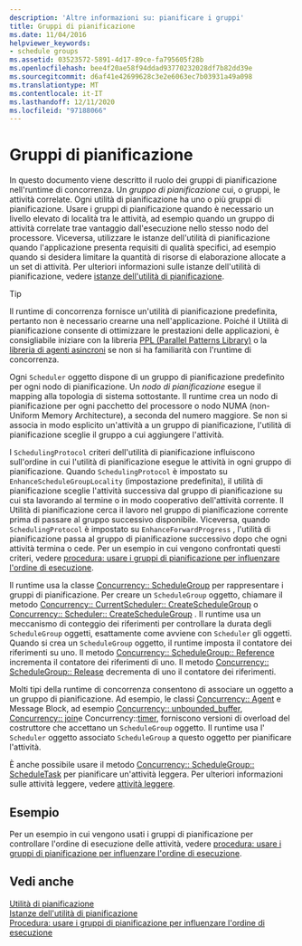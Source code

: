 ```yaml
---
description: 'Altre informazioni su: pianificare i gruppi'
title: Gruppi di pianificazione
ms.date: 11/04/2016
helpviewer_keywords:
- schedule groups
ms.assetid: 03523572-5891-4d17-89ce-fa795605f28b
ms.openlocfilehash: bee4f20ae58f94ddad93770232028df7b82dd39e
ms.sourcegitcommit: d6af41e42699628c3e2e6063ec7b03931a49a098
ms.translationtype: MT
ms.contentlocale: it-IT
ms.lasthandoff: 12/11/2020
ms.locfileid: "97188066"
---
```

# <a name="schedule-groups"></a>Gruppi di pianificazione

In questo documento viene descritto il ruolo dei gruppi di pianificazione nell'runtime di concorrenza. Un *gruppo di pianificazione* cui, o gruppi, le attività correlate. Ogni utilità di pianificazione ha uno o più gruppi di pianificazione. Usare i gruppi di pianificazione quando è necessario un livello elevato di località tra le attività, ad esempio quando un gruppo di attività correlate trae vantaggio dall'esecuzione nello stesso nodo del processore. Viceversa, utilizzare le istanze dell'utilità di pianificazione quando l'applicazione presenta requisiti di qualità specifici, ad esempio quando si desidera limitare la quantità di risorse di elaborazione allocate a un set di attività. Per ulteriori informazioni sulle istanze dell'utilità di pianificazione, vedere [istanze dell'utilità di pianificazione](../../parallel/concrt/scheduler-instances.md).

> [!TIP]
> Il runtime di concorrenza fornisce un'utilità di pianificazione predefinita, pertanto non è necessario crearne una nell'applicazione. Poiché il Utilità di pianificazione consente di ottimizzare le prestazioni delle applicazioni, è consigliabile iniziare con la libreria [PPL (Parallel Patterns Library)](../../parallel/concrt/parallel-patterns-library-ppl.md) o la [libreria di agenti asincroni](../../parallel/concrt/asynchronous-agents-library.md) se non si ha familiarità con l'runtime di concorrenza.

Ogni `Scheduler` oggetto dispone di un gruppo di pianificazione predefinito per ogni nodo di pianificazione. Un *nodo di pianificazione* esegue il mapping alla topologia di sistema sottostante. Il runtime crea un nodo di pianificazione per ogni pacchetto del processore o nodo NUMA (non-Uniform Memory Architecture), a seconda del numero maggiore. Se non si associa in modo esplicito un'attività a un gruppo di pianificazione, l'utilità di pianificazione sceglie il gruppo a cui aggiungere l'attività.

I `SchedulingProtocol` criteri dell'utilità di pianificazione influiscono sull'ordine in cui l'utilità di pianificazione esegue le attività in ogni gruppo di pianificazione. Quando `SchedulingProtocol` è impostato su `EnhanceScheduleGroupLocality` (impostazione predefinita), il utilità di pianificazione sceglie l'attività successiva dal gruppo di pianificazione su cui sta lavorando al termine o in modo cooperativo dell'attività corrente. Il Utilità di pianificazione cerca il lavoro nel gruppo di pianificazione corrente prima di passare al gruppo successivo disponibile. Viceversa, quando `SchedulingProtocol` è impostato su `EnhanceForwardProgress` , l'utilità di pianificazione passa al gruppo di pianificazione successivo dopo che ogni attività termina o cede. Per un esempio in cui vengono confrontati questi criteri, vedere [procedura: usare i gruppi di pianificazione per influenzare l'ordine di esecuzione](../../parallel/concrt/how-to-use-schedule-groups-to-influence-order-of-execution.md).

Il runtime usa la classe [Concurrency:: ScheduleGroup](../../parallel/concrt/reference/schedulegroup-class.md) per rappresentare i gruppi di pianificazione. Per creare un `ScheduleGroup` oggetto, chiamare il metodo [Concurrency:: CurrentScheduler:: CreateScheduleGroup](reference/currentscheduler-class.md#createschedulegroup) o [Concurrency:: Scheduler:: CreateScheduleGroup](reference/scheduler-class.md#createschedulegroup) . Il runtime usa un meccanismo di conteggio dei riferimenti per controllare la durata degli `ScheduleGroup` oggetti, esattamente come avviene con `Scheduler` gli oggetti. Quando si crea un `ScheduleGroup` oggetto, il runtime imposta il contatore dei riferimenti su uno. Il metodo [Concurrency:: ScheduleGroup:: Reference](reference/schedulegroup-class.md#reference) incrementa il contatore dei riferimenti di uno. Il metodo [Concurrency:: ScheduleGroup:: Release](reference/schedulegroup-class.md#release) decrementa di uno il contatore dei riferimenti.

Molti tipi della runtime di concorrenza consentono di associare un oggetto a un gruppo di pianificazione. Ad esempio, le classi [Concurrency:: Agent](../../parallel/concrt/reference/agent-class.md) e Message Block, ad esempio [Concurrency:: unbounded_buffer](reference/unbounded-buffer-class.md), [Concurrency:: join](../../parallel/concrt/reference/join-class.md)e Concurrency::[timer](reference/timer-class.md), forniscono versioni di overload del costruttore che accettano un `ScheduleGroup` oggetto. Il runtime usa l' `Scheduler` oggetto associato `ScheduleGroup` a questo oggetto per pianificare l'attività.

È anche possibile usare il metodo [Concurrency:: ScheduleGroup:: ScheduleTask](reference/schedulegroup-class.md#scheduletask) per pianificare un'attività leggera. Per ulteriori informazioni sulle attività leggere, vedere [attività leggere](../../parallel/concrt/lightweight-tasks.md).

## <a name="example"></a>Esempio

Per un esempio in cui vengono usati i gruppi di pianificazione per controllare l'ordine di esecuzione delle attività, vedere [procedura: usare i gruppi di pianificazione per influenzare l'ordine di esecuzione](../../parallel/concrt/how-to-use-schedule-groups-to-influence-order-of-execution.md).

## <a name="see-also"></a>Vedi anche

[Utilità di pianificazione](../../parallel/concrt/task-scheduler-concurrency-runtime.md)<br/>
[Istanze dell'utilità di pianificazione](../../parallel/concrt/scheduler-instances.md)<br/>
[Procedura: usare i gruppi di pianificazione per influenzare l'ordine di esecuzione](../../parallel/concrt/how-to-use-schedule-groups-to-influence-order-of-execution.md)
